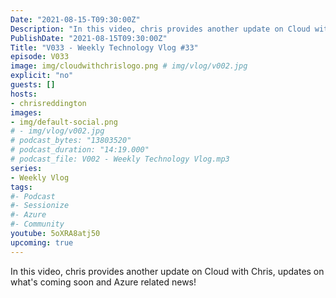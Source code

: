 ```yaml
---
Date: "2021-08-15-T09:30:00Z"
Description: "In this video, chris provides another update on Cloud with Chris, updates on what's coming soon and Azure related news!"
PublishDate: "2021-08-15T09:30:00Z"
Title: "V033 - Weekly Technology Vlog #33"
episode: V033
image: img/cloudwithchrislogo.png # img/vlog/v002.jpg
explicit: "no"
guests: []
hosts:
- chrisreddington
images:
- img/default-social.png
# - img/vlog/v002.jpg
# podcast_bytes: "13803520"
# podcast_duration: "14:19.000"
# podcast_file: V002 - Weekly Technology Vlog.mp3
series:
- Weekly Vlog
tags:
#- Podcast
#- Sessionize
#- Azure
#- Community
youtube: 5oXRA8atj50
upcoming: true
---
```

In this video, chris provides another update on Cloud with Chris, updates on what's coming soon and Azure related news!